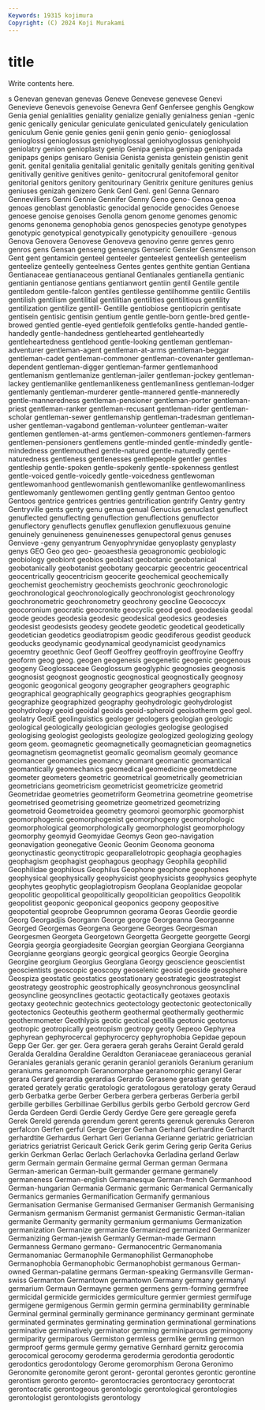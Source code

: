 ```yaml
---
Keywords: 19315 kojimura
Copyright: (C) 2024 Koji Murakami
---
```


# title

Write contents here.



s Genevan genevan
genevas Geneve Genevese genevese Genevi Genevieve Genevois genevoise Genevra Genf
Genfersee genghis Gengkow Genia genial genialities geniality genialize genially genialness
genian -genic genic genically genicular geniculate geniculated geniculately geniculation geniculum
Genie genie genies genii genin genio genio- genioglossal genioglossi genioglossus
geniohyoglossal geniohyoglossus geniohyoid geniolatry genion genioplasty genip Genipa genipa genipap
genipapada genipaps genips genisaro Genisia Genista genista genistein genistin genit
genit. genital genitalia genitalial genitalic genitally genitals geniting genitival genitivally
genitive genitives genito- genitocrural genitofemoral genitor genitorial genitors genitory genitourinary
Genitrix geniture genitures genius geniuses genizah genizero Genk Genl Genl.
genl Genna Gennaro Gennevilliers Genni Gennie Gennifer Genny Geno geno-
Genoa genoa genoas genoblast genoblastic genocidal genocide genocides Genoese genoese
genoise genoises Genolla genom genome genomes genomic genoms genonema genophobia
genos genospecies genotype genotypes genotypic genotypical genotypically genotypicity genouillere -genous
Genova Genovera Genovese Genoveva genovino genre genres genro genros gens
Gensan genseng gensengs Genseric Gensler Gensmer genson Gent gent gentamicin
genteel genteeler genteelest genteelish genteelism genteelize genteelly genteelness Gentes gentes
genthite gentian Gentiana Gentianaceae gentianaceous gentianal Gentianales gentianella gentianic gentianin
gentianose gentians gentianwort gentiin gentil Gentile gentile gentiledom gentile-falcon gentiles
gentilesse gentilhomme gentilic Gentilis gentilish gentilism gentilitial gentilitian gentilities gentilitious
gentility gentilization gentilize gentill- Gentille gentiobiose gentiopicrin gentisate gentisein gentisic
gentisin gentium gentle gentle-born gentle-bred gentle-browed gentled gentle-eyed gentlefolk gentlefolks
gentle-handed gentle-handedly gentle-handedness gentlehearted gentleheartedly gentleheartedness gentlehood gentle-looking gentleman gentleman-adventurer
gentleman-agent gentleman-at-arms gentleman-beggar gentleman-cadet gentleman-commoner gentleman-covenanter gentleman-dependent gentleman-digger gentleman-farmer gentlemanhood
gentlemanism gentlemanize gentleman-jailer gentleman-jockey gentleman-lackey gentlemanlike gentlemanlikeness gentlemanliness gentleman-lodger gentlemanly
gentleman-murderer gentle-mannered gentle-manneredly gentle-manneredness gentleman-pensioner gentleman-porter gentleman-priest gentleman-ranker gentleman-recusant gentleman-rider
gentleman-scholar gentleman-sewer gentlemanship gentleman-tradesman gentleman-usher gentleman-vagabond gentleman-volunteer gentleman-waiter gentlemen gentlemen-at-arms
gentlemen-commoners gentlemen-farmers gentlemen-pensioners gentlemens gentle-minded gentle-mindedly gentle-mindedness gentlemouthed gentle-natured gentle-naturedly
gentle-naturedness gentleness gentlenesses gentlepeople gentler gentles gentleship gentle-spoken gentle-spokenly gentle-spokenness
gentlest gentle-voiced gentle-voicedly gentle-voicedness gentlewoman gentlewomanhood gentlewomanish gentlewomanlike gentlewomanliness gentlewomanly
gentlewomen gentling gently gentman Gentoo gentoo Gentoos gentrice gentrices gentries
gentrification gentrify Gentry gentry Gentryville gents genty genu genua genual
Genucius genuclast genuflect genuflected genuflecting genuflection genuflections genuflector genuflectory genuflects
genuflex genuflexion genuflexuous genuine genuinely genuineness genuinenesses genupectoral genus genuses
Genvieve -geny genyantrum Genyophrynidae genyoplasty genyplasty genys GEO Geo geo
geo- geoaesthesia geoagronomic geobiologic geobiology geobiont geobios geoblast geobotanic geobotanical
geobotanically geobotanist geobotany geocarpic geocentric geocentrical geocentrically geocentricism geocerite geochemical
geochemically geochemist geochemistry geochemists geochronic geochronologic geochronological geochronologically geochronologist geochronology
geochronometric geochronometry geochrony geocline Geococcyx geocoronium geocratic geocronite geocyclic geod
geod. geodaesia geodal geode geodes geodesia geodesic geodesical geodesics geodesies
geodesist geodesists geodesy geodete geodetic geodetical geodetically geodetician geodetics geodiatropism
geodic geodiferous geodist geoduck geoducks geodynamic geodynamical geodynamicist geodynamics geoemtry
geoethnic Geof Geoff Geoffrey geoffroyin geoffroyine Geoffry geoform geog geog.
geogen geogenesis geogenetic geogenic geogenous geogeny Geoglossaceae Geoglossum geoglyphic geognosies
geognosis geognosist geognost geognostic geognostical geognostically geognosy geogonic geogonical geogony
geographer geographers geographic geographical geographically geographics geographies geographism geographize geographized
geography geohydrologic geohydrologist geohydrology geoid geoidal geoids geoid-spheroid geoisotherm geol
geol. geolatry GeolE geolinguistics geologer geologers geologian geologic geological geologically
geologician geologies geologise geologised geologising geologist geologists geologize geologized geologizing
geology geom geom. geomagnetic geomagnetically geomagnetician geomagnetics geomagnetism geomagnetist geomalic
geomalism geomaly geomance geomancer geomancies geomancy geomant geomantic geomantical geomantically
geomechanics geomedical geomedicine geometdecrne geometer geometers geometric geometrical geometrically geometrician
geometricians geometricism geometricist geometricize geometrid Geometridae geometries geometriform Geometrina geometrine
geometrise geometrised geometrising geometrize geometrized geometrizing geometroid Geometroidea geometry geomoroi
geomorphic geomorphist geomorphogenic geomorphogenist geomorphogeny geomorphologic geomorphological geomorphologically geomorphologist geomorphology
geomorphy geomyid Geomyidae Geomys Geon geo-navigation geonavigation geonegative Geonic Geonim
Geonoma geonoma geonyctinastic geonyctitropic geoparallelotropic geophagia geophagies geophagism geophagist geophagous
geophagy Geophila geophilid Geophilidae geophilous Geophilus Geophone geophone geophones geophysical
geophysically geophysicist geophysicists geophysics geophyte geophytes geophytic geoplagiotropism Geoplana Geoplanidae
geopolar geopolitic geopolitical geopolitically geopolitician geopolitics Geopolitik geopolitist geoponic geoponical
geoponics geopony geopositive geopotential geoprobe Geoprumnon georama Georas Geordie geordie
Georg Georgadjis Georgann George george Georgeanna Georgeanne Georged Georgemas Georgena
Georgene Georges Georgesman Georgesmen Georgeta Georgetown Georgetta Georgette georgette Georgi
Georgia georgia georgiadesite Georgian georgian Georgiana Georgianna Georgianne georgians georgic
georgical georgics Georgie Georgina Georgine georgium Georgius Georglana Georgy geoscience
geoscientist geoscientists geoscopic geoscopy geoselenic geosid geoside geosphere Geospiza geostatic
geostatics geostationary geostrategic geostrategist geostrategy geostrophic geostrophically geosynchronous geosynclinal geosyncline
geosynclines geotactic geotactically geotaxes geotaxis geotaxy geotechnic geotechnics geotectology geotectonic
geotectonically geotectonics Geoteuthis geotherm geothermal geothermally geothermic geothermometer Geothlypis geotic
geotical geotilla geotonic geotonus geotropic geotropically geotropism geotropy geoty Gepeoo
Gephyrea gephyrean gephyrocercal gephyrocercy gephyrophobia Gepidae gepoun Gepp Ger Ger.
ger ger. Gera geraera gerah gerahs Geraint Gerald gerald Geralda
Geraldina Geraldine Geraldton Geraniaceae geraniaceous geranial Geraniales geranials geranic geranin
geraniol geraniols Geranium geranium geraniums geranomorph Geranomorphae geranomorphic geranyl Gerar
gerara Gerard gerardia gerardias Gerardo Gerasene gerastian gerate gerated gerately
geratic geratologic geratologous geratology geraty Geraud gerb Gerbatka gerbe Gerber
Gerbera gerbera gerberas Gerberia gerbil gerbille gerbilles Gerbillinae Gerbillus gerbils
gerbo Gerbold gercrow Gerd Gerda Gerdeen Gerdi Gerdie Gerdy Gerdye
Gere gere gereagle gerefa Gerek Gereld gerenda gerendum gerent gerents
gerenuk gerenuks Gereron gerfalcon Gerfen gerful Gerge Gerger Gerhan Gerhard
Gerhardine Gerhardt gerhardtite Gerhardus Gerhart Geri Gerianna Gerianne geriatric geriatrician
geriatrics geriatrist Gericault Gerick Gerik gerim Gering gerip Gerita Gerius
gerkin Gerkman Gerlac Gerlach Gerlachovka Gerladina gerland Gerlaw germ Germain
germain Germaine germal German german Germana German-american German-built germander germane
germanely germaneness German-english Germanesque German-french Germanhood German-hungarian Germania Germanic germanic
Germanical Germanically Germanics germanies Germanification Germanify germanious Germanisation Germanise Germanised
Germaniser Germanish Germanising Germanism germanism Germanist germanist Germanistic German-italian germanite
Germanity germanity germanium germaniums Germanization germanization Germanize germanize Germanized germanized
Germanizer Germanizing German-jewish Germanly German-made Germann Germanness Germano germano- Germanocentric
Germanomania Germanomaniac Germanophile Germanophilist Germanophobe Germanophobia Germanophobic Germanophobist germanous German-owned
German-palatine germans German-speaking Germansville German-swiss Germanton Germantown germantown Germany germany
germanyl germarium Germaun Germayne germen germens germ-forming germfree germicidal germicide
germicides germiculture germier germiest germifuge germigene germigenous Germin germin germina
germinability germinable Germinal germinal germinally germinance germinancy germinant germinate germinated
germinates germinating germination germinational germinations germinative germinatively germinator germing germiniparous
germinogony germiparity germiparous Germiston germless germlike germling germon germproof germs
germule germy gernative Gernhard gernitz gerocomia gerocomical gerocomy geroderma gerodermia
gerodontia gerodontic gerodontics gerodontology Gerome geromorphism Gerona Geronimo Geronomite geronomite
geront geront- gerontal gerontes gerontic gerontine gerontism geronto geronto- gerontocracies
gerontocracy gerontocrat gerontocratic gerontogeous gerontologic gerontological gerontologies gerontologist gerontologists gerontology
